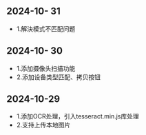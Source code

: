 ## 2024-10- 31

- 1.解決模式不匹配问题

## 2024-10- 30

- 1.添加摄像头扫描功能
- 2.添加设备类型匹配、拷贝按钮

## 2024-10-29

- 1.添加OCR处理，引入tesseract.min.js库处理
- 2.支持上传本地图片